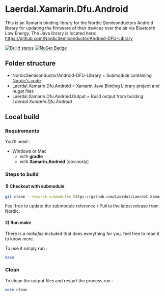 # Laerdal.Xamarin.Dfu.Android

This is an Xamarin binding library for the Nordic Semiconductors Android library for updating the firmware of their devices over the air via Bluetooth Low Energy.
The Java library is located here: https://github.com/NordicSemiconductor/Android-DFU-Library

[![Build status](https://dev.azure.com/LaerdalMedical/Healthcare%20Responders/_apis/build/status/Github/Laerdal.Xamarin.Dfu.Android)](https://dev.azure.com/LaerdalMedical/Healthcare%20Responders/_build/latest?definitionId=100)
[![NuGet Badge](https://buildstats.info/nuget/Laerdal.Xamarin.Dfu.Android)](https://www.nuget.org/packages/Laerdal.Xamarin.Dfu.Android/)

## Folder structure

- NordicSemiconductor/Android-DFU-Library = Submodule containing [Nordic's code](https://github.com/NordicSemiconductor/Android-DFU-Library)
- Laerdal.Xamarin.Dfu.Android = Xamarin Java Binding Library project and nuget files
- Laerdal.Xamarin.Dfu.Android.Output = Build output from building *Laerdal.Xamarin.Dfu.Android*

## Local build

### Requirements

You'll need :

- Windows or Mac
  - with **gradle**
  - with **Xamarin.Android** (obviously)

### Steps to build

#### 1) Checkout with submodule

```bash
git clone --recurse-submodules https://github.com/Laerdal/Laerdal.Xamarin.Dfu.Android.git
```

Feel free to update the submodule reference / Pull to the latest release from Nordic.

#### 2) Run **make**

There is a *makefile* included that does everything for you, feel free to read it to know more.

To use it simply run :

```bash
make
```

### Clean

To clean the output files and restart the process run :

```bash
make clean
```
